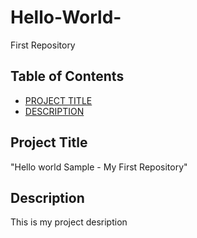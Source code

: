 # Hello-World-
First Repository   

## Table of Contents  

- [PROJECT TITLE](#Project-Title)
- [DESCRIPTION](#Description)

## Project Title  

"Hello world Sample - My First Repository"  

## Description  

This is my project desription 
